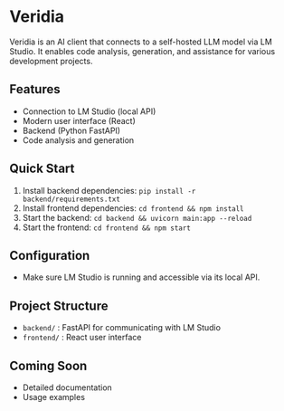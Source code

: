# Veridia

Veridia is an AI client that connects to a self-hosted LLM model via LM Studio. It enables code analysis, generation, and assistance for various development projects.

## Features
- Connection to LM Studio (local API)
- Modern user interface (React)
- Backend (Python FastAPI)
- Code analysis and generation

## Quick Start
1. Install backend dependencies: `pip install -r backend/requirements.txt`
2. Install frontend dependencies: `cd frontend && npm install`
3. Start the backend: `cd backend && uvicorn main:app --reload`
4. Start the frontend: `cd frontend && npm start`

## Configuration
- Make sure LM Studio is running and accessible via its local API.

## Project Structure
- `backend/` : FastAPI for communicating with LM Studio
- `frontend/` : React user interface

## Coming Soon
- Detailed documentation
- Usage examples
